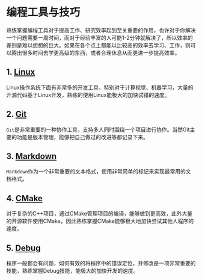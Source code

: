 # 编程工具与技巧

熟练掌握编程工具对于提高工作、研究效率起到至关重要的作用，也许对于你解决一个问题需要一周时间，而对于经验丰富的人可能1-2分钟就解决了，所以效率的差别是难以想想的巨大。如果在各个点上都能以比较高的效率去学习、工作，则可以腾出很多时间去学更高级的东西，或者合理休息从而更进一步提高效率。

## 1. [Linux](linux)
Linux操作系统下面有非常多的开发工具，特别对于计算视觉、机器学习，大量的开源代码基于Linux开发，熟练的使用Linux能极大的加快试错的速度。



## 2. [Git](git)

`Git`是非常重要的一种协作工具，支持多人同时围绕一个项目进行协作。当然Git主要的功能是版本管理，能够把自己做过的改进等都记录下来。



## 3. [Markdown](markdown)

`Markdown`作为一个非常重要的文本格式，使用非常简单的标记来实现最常用的文档格式。



## 4. [CMake](cmake)

对于复杂的C++项目，通过CMake管理项目的编译，能够做到更高效，此外大量的开源软件使用CMake，因此熟练掌握CMake能够极大地加快尝试其他人程序的速度。



## 5. [Debug](debug)

程序一般都会有问题，如何有效的将程序中的错误定位，并修改是一项非常重要的技能，熟练掌握Debug技能，能极大的加快开发的速度。
